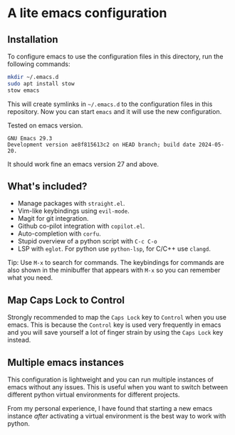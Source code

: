 # A lite emacs configuration

## Installation

To configure emacs to use the configuration files in this directory,
run the following commands:

```sh
mkdir ~/.emacs.d
sudo apt install stow
stow emacs
```

This will create symlinks in `~/.emacs.d` to the configuration files
in this repository. Now you can start `emacs` and it will use the new
configuration.

Tested on emacs version.

```
GNU Emacs 29.3
Development version ae8f815613c2 on HEAD branch; build date 2024-05-20.
```

It should work fine an emacs version 27 and above.

## What's included?

- Manage packages with `straight.el`.
- Vim-like keybindings using `evil-mode`.
- Magit for git integration.
- Github co-pilot integration with `copilot.el`.
- Auto-completion with `corfu`.
- Stupid overview of a python script with `C-c C-o`
- LSP with `eglot`. For python use `python-lsp`, for C/C++ use `clangd`.

Tip: Use `M-x` to search for commands. The keybindings for commands
are also shown in the minibuffer that appears with `M-x` so you can
remember what you need.

## Map Caps Lock to Control

Strongly recommended to map the `Caps Lock` key to `Control` when you
use emacs. This is because the `Control` key is used very frequently
in emacs and you will save yourself a lot of finger strain by using
the `Caps Lock` key instead.

## Multiple emacs instances

This configuration is lightweight and you can run multiple instances
of emacs without any issues. This is useful when you want to switch
between different python virtual environments for different projects.

From my personal experience, I have found that starting a new emacs
instance *after* activating a virtual environment is the best way to
work with python.




